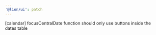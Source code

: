 ```yaml
---
'@lion/ui': patch
---
```


[calendar] focusCentralDate function should only use buttons inside the dates table
